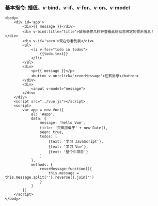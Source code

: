 ### 基本指令:  插值、v-bind、v-if、v-for、v-on、v-model

    <body>
        <div id='app'>
            <div>{{ message }}</div>
            <div v-bind:title="title">鼠标悬停几秒钟查看此处动态绑定的提示信息！</div>
            <div v-if='seen'>现在你看到我</div>
            <ul>
                <li v-for="todo in todos">
                    {{todo.text}} 
                </li>
            </ul>
            <div>
                <p>{{ message }}</p>
                <button v-on:click="reverMessage">逆转消息</button>
            </div>
            <div>
                <input v-model="message">
            </div>
        </div>
        <script src="../vue.js"></script>
        <script>
            var app = new Vue({
                el: '#app',
                data: {
                    message: 'hello Vue',
                    title: '页面加载于' + new Date(),
                    seen: true,
                    todos: [
                        {text: '学习 JavaScript'},
                        {text: '学习 Vue'},
                        {text: '整个牛项目'}
                    ]
                },
                methods: {
                    reverMessage:function(){
                        this.message = this.message.split('').reverse().join('')
                    }
                }
            })
        </script>
    </body>  